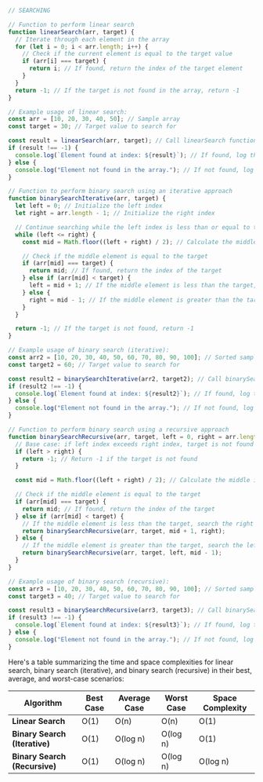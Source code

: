  
```javascript
// SEARCHING

// Function to perform linear search
function linearSearch(arr, target) {
  // Iterate through each element in the array
  for (let i = 0; i < arr.length; i++) {
    // Check if the current element is equal to the target value
    if (arr[i] === target) {
      return i; // If found, return the index of the target element
    }
  }
  return -1; // If the target is not found in the array, return -1
}

// Example usage of linear search:
const arr = [10, 20, 30, 40, 50]; // Sample array
const target = 30; // Target value to search for

const result = linearSearch(arr, target); // Call linearSearch function
if (result !== -1) {
  console.log(`Element found at index: ${result}`); // If found, log the index
} else {
  console.log("Element not found in the array."); // If not found, log the message
}

// Function to perform binary search using an iterative approach
function binarySearchIterative(arr, target) {
  let left = 0; // Initialize the left index
  let right = arr.length - 1; // Initialize the right index

  // Continue searching while the left index is less than or equal to the right index
  while (left <= right) {
    const mid = Math.floor((left + right) / 2); // Calculate the middle index

    // Check if the middle element is equal to the target
    if (arr[mid] === target) {
      return mid; // If found, return the index of the target
    } else if (arr[mid] < target) {
      left = mid + 1; // If the middle element is less than the target, search the right half
    } else {
      right = mid - 1; // If the middle element is greater than the target, search the left half
    }
  }

  return -1; // If the target is not found, return -1
}

// Example usage of binary search (iterative):
const arr2 = [10, 20, 30, 40, 50, 60, 70, 80, 90, 100]; // Sorted sample array
const target2 = 60; // Target value to search for

const result2 = binarySearchIterative(arr2, target2); // Call binarySearchIterative function
if (result2 !== -1) {
  console.log(`Element found at index: ${result2}`); // If found, log the index
} else {
  console.log("Element not found in the array."); // If not found, log the message
}

// Function to perform binary search using a recursive approach
function binarySearchRecursive(arr, target, left = 0, right = arr.length - 1) {
  // Base case: if left index exceeds right index, target is not found
  if (left > right) {
    return -1; // Return -1 if the target is not found
  }

  const mid = Math.floor((left + right) / 2); // Calculate the middle index

  // Check if the middle element is equal to the target
  if (arr[mid] === target) {
    return mid; // If found, return the index of the target
  } else if (arr[mid] < target) {
    // If the middle element is less than the target, search the right half recursively
    return binarySearchRecursive(arr, target, mid + 1, right);
  } else {
    // If the middle element is greater than the target, search the left half recursively
    return binarySearchRecursive(arr, target, left, mid - 1);
  }
}

// Example usage of binary search (recursive):
const arr3 = [10, 20, 30, 40, 50, 60, 70, 80, 90, 100]; // Sorted sample array
const target3 = 40; // Target value to search for

const result3 = binarySearchRecursive(arr3, target3); // Call binarySearchRecursive function
if (result3 !== -1) {
  console.log(`Element found at index: ${result3}`); // If found, log the index
} else {
  console.log("Element not found in the array."); // If not found, log the message
}
```


Here's a table summarizing the time and space complexities for linear search, binary search (iterative), and binary search (recursive) in their best, average, and worst-case scenarios:

| **Algorithm**               | **Best Case**   | **Average Case**   | **Worst Case**   | **Space Complexity**   |
|-----------------------------|------------------|---------------------|-------------------|------------------------|
| **Linear Search**           | O(1)             | O(n)                | O(n)              | O(1)                   |
| **Binary Search (Iterative)** | O(1)             | O(log n)            | O(log n)          | O(1)                   |
| **Binary Search (Recursive)** | O(1)             | O(log n)            | O(log n)          | O(log n)               |

 
